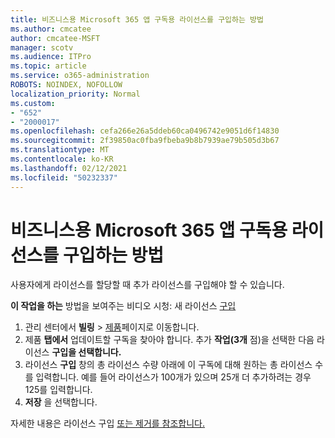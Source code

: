```yaml
---
title: 비즈니스용 Microsoft 365 앱 구독용 라이선스를 구입하는 방법
ms.author: cmcatee
author: cmcatee-MSFT
manager: scotv
ms.audience: ITPro
ms.topic: article
ms.service: o365-administration
ROBOTS: NOINDEX, NOFOLLOW
localization_priority: Normal
ms.custom:
- "652"
- "2000017"
ms.openlocfilehash: cefa266e26a5ddeb60ca0496742e9051d6f14830
ms.sourcegitcommit: 2f39850ac0fba9fbeba9b8b7939ae79b505d3b67
ms.translationtype: MT
ms.contentlocale: ko-KR
ms.lasthandoff: 02/12/2021
ms.locfileid: "50232337"
---
```

# <a name="how-to-buy-licenses-for-your-microsoft-365-apps-for-business-subscription"></a>비즈니스용 Microsoft 365 앱 구독용 라이선스를 구입하는 방법

사용자에게 라이선스를 할당할 때 추가 라이선스를 구입해야 할 수 있습니다.

**이 작업을 하는** 방법을 보여주는 비디오 시청: 새 라이선스 [구입](https://go.microsoft.com/fwlink/p/?linkid=2154857)
  
1. 관리 센터에서 **빌링** > [제품](https://go.microsoft.com/fwlink/p/?linkid=842054)페이지로 이동합니다.
2. 제품 **탭에서** 업데이트할 구독을 찾아야 합니다. 추가 **작업(3개** 점)을 선택한 다음 라이선스 **구입을 선택합니다.**
3. 라이선스 **구입** 창의 총  라이선스 수량  아래에 이 구독에 대해 원하는 총 라이선스 수를 입력합니다. 예를 들어 라이선스가 100개가 있으며 25개 더 추가하려는 경우 125를 입력합니다.
4. **저장** 을 선택합니다.

자세한 내용은 라이선스 구입 [또는 제거를 참조합니다.](https://docs.microsoft.com/microsoft-365/commerce/licenses/buy-licenses)